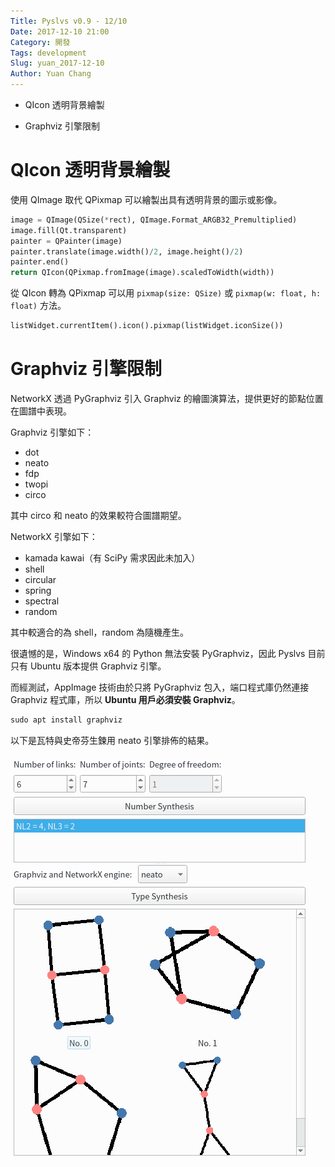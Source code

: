 ```yaml
---
Title: Pyslvs v0.9 - 12/10
Date: 2017-12-10 21:00
Category: 開發
Tags: development
Slug: yuan_2017-12-10
Author: Yuan Chang
---
```


+ QIcon 透明背景繪製

+ Graphviz 引擎限制

<!-- PELICAN_END_SUMMARY -->

QIcon 透明背景繪製
===

使用 QImage 取代 QPixmap 可以繪製出具有透明背景的圖示或影像。

```python
image = QImage(QSize(*rect), QImage.Format_ARGB32_Premultiplied)
image.fill(Qt.transparent)
painter = QPainter(image)
painter.translate(image.width()/2, image.height()/2)
painter.end()
return QIcon(QPixmap.fromImage(image).scaledToWidth(width))
```

從 QIcon 轉為 QPixmap 可以用 `pixmap(size: QSize)` 或 `pixmap(w: float, h: float)` 方法。

```python
listWidget.currentItem().icon().pixmap(listWidget.iconSize())
```

Graphviz 引擎限制
===

NetworkX 透過 PyGraphviz 引入 Graphviz 的繪圖演算法，提供更好的節點位置在圖譜中表現。

Graphviz 引擎如下：

+ dot
+ neato
+ fdp
+ twopi
+ circo

其中 circo 和 neato 的效果較符合圖譜期望。

NetworkX 引擎如下：

+ kamada kawai（有 SciPy 需求因此未加入）
+ shell
+ circular
+ spring
+ spectral
+ random

其中較適合的為 shell，random 為隨機產生。

很遺憾的是，Windows x64 的 Python 無法安裝 PyGraphviz，因此 Pyslvs 目前只有 Ubuntu 版本提供 Graphviz 引擎。

而經測試，AppImage 技術由於只將 PyGraphviz 包入，端口程式庫仍然連接 Graphviz 程式庫，所以 **Ubuntu 用戶必須安裝 Graphviz**。

```python
sudo apt install graphviz
```

以下是瓦特與史帝芬生鍊用 neato 引擎排佈的結果。

![](../data/images/17_12_10.png)
